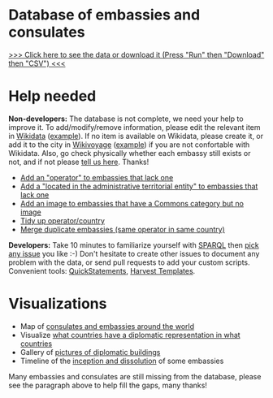 # Database of embassies and consulates

[>>> Click here to see the data or download it (Press "Run" then "Download" then "CSV") <<<][1]

  [1]: https://query.wikidata.org/#%23Embassies%20and%20consulates%0ASELECT%20DISTINCT%20%23%28SAMPLE%28%3Flabel%29%20as%20%3Flabel%29%0A%09%28SAMPLE%28%3Fcountry_label%29%20as%20%3Fcountry%29%09%28SAMPLE%28%3Fcity_label%29%20as%20%3Fcity%29%09%28SAMPLE%28%3Faddress%29%20as%20%3Faddress%29%09%28SAMPLE%28%3Fcoordinates%29%20as%20%3Fcoordinates%29%0A%09%28SAMPLE%28%3Foperator_label%29%20as%20%3Foperator%29%09%28SAMPLE%28%3Ftype_label%29%20as%20%3Ftype%29%09%28SAMPLE%28%3Fphone%29%20as%20%3Fphone%29%09%09%28SAMPLE%28%3Femail%29%20as%20%3Femail%29%0A%09%28SAMPLE%28%3Fwebsite%29%20as%20%3Fwebsite%29%09%09%09%28SAMPLE%28%3Fimage%29%20as%20%3Fimage%29%09%09%3Fwikidata%0A%09%23%28SAMPLE%28%3Ffacebook%29%20as%20%3Ffacebook%29%20%28SAMPLE%28%3Ftwitter%29%20as%20%3Ftwitter%29%20%28SAMPLE%28%3Fyoutube%29%20as%20%3Fyoutube%29%20%28SAMPLE%28%3Finception%29%20as%20%3Finception%29%0AWHERE%20%7B%0A%09%23OPTIONAL%20%7B%3Fwikidata%20rdfs%3Alabel%20%3Flabel.%7D%0A%09%7B%20%3Fwikidata%20p%3AP31%2Fps%3AP31%2Fwdt%3AP279%2a%20wd%3AQ3917681.%20%7D%20UNION%20%7B%20%3Fwikidata%20p%3AP31%2Fps%3AP31%2Fwdt%3AP279%2a%20wd%3AQ7843791.%20%7D%20%23%20Embassy%20or%20consulate%0A%09%3Fwikidata%20p%3AP31%2Fps%3AP31%20%3FtypeId.%20%3FtypeId%20wdt%3AP279%2a%20wd%3AQ43229.%20%3FtypeId%20rdfs%3Alabel%20%3Ftype_label.%20FILTER%20%28lang%28%3Ftype_label%29%20%3D%20%22en%22%29.%0A%09%3Fwikidata%20wdt%3AP131%2a%20%3Farea%20.%0A%09%3Farea%20wdt%3AP17%20%3FcountryId.%20%3FcountryId%20rdfs%3Alabel%20%3Fcountry_label.%20FILTER%20%28lang%28%3Fcountry_label%29%20%3D%20%22en%22%29.%0A%09%7B%3Fwikidata%20wdt%3AP137%20%3FoperatorId.%7D%20UNION%20%0A%09%7B%3Fwikidata%20p%3AP31%2Fps%3AP31%20%3Fnunciature.%20%3Fnunciature%20wdt%3AP137%20%3FoperatorId.%7D%20%3FoperatorId%20rdfs%3Alabel%20%3Foperator_label.%20FILTER%20%28lang%28%3Foperator_label%29%20%3D%20%22en%22%29.%0A%09OPTIONAL%20%7B%3Fwikidata%20wdt%3AP131%20%3FcityId.%20%3FcityId%20rdfs%3Alabel%20%3Fcity_label.%20FILTER%20%28lang%28%3Fcity_label%29%20%3D%20%22en%22%29.%7D%0A%09OPTIONAL%20%7B%3Fwikidata%20wdt%3AP969%20%3Faddress.%7D%09%09OPTIONAL%20%7B%3Fwikidata%20wdt%3AP625%20%3Fcoordinates.%7D%0A%09OPTIONAL%20%7B%3Fwikidata%20wdt%3AP1329%20%3Fphone.%7D%09%09OPTIONAL%20%7B%3Fwikidata%20wdt%3AP968%20%3Femail.%7D%0A%09OPTIONAL%20%7B%3Fwikidata%20wdt%3AP856%20%3Fwebsite.%7D%09%09OPTIONAL%20%7B%3Fwikidata%20wdt%3AP18%20%3Fimage.%7D%0A%09%23OPTIONAL%20%7B%3Fwikidata%20wdt%3AP2013%20%3Ffacebook.%7D%20OPTIONAL%20%7B%3Fwikidata%20wdt%3AP2002%20%3Ftwitter.%7D%0A%09%23OPTIONAL%20%7B%3Fwikidata%20wdt%3AP2397%20%3Fyoutube.%7D%20OPTIONAL%20%7B%3Fwikidata%20wdt%3AP571%20%3Finception.%7D%0A%09MINUS%20%7B%3Fwikidata%20wdt%3AP582%20%3Fendtime.%7D%09%20MINUS%20%7B%3Fwikidata%20wdt%3AP582%20%3FdissolvedOrAbolished.%7D%0A%09MINUS%20%7B%3Fwikidata%20p%3AP31%20%3FinstanceStatement.%20%3FinstanceStatement%20pq%3AP582%20%3FendtimeQualifier.%7D%0A%09%23%20Only%20countries%20that%20still%20contain%20the%20location%20%28ex%3A%20Pristina%20is%20not%20in%20the%20%22Province%20of%20Kosovo%22%20because%20it%20does%20not%20exist%20anymore.%0A%09FILTER%20NOT%20EXISTS%20%7B%0A%09%09%3Fwikidata%20p%3AP131%2F%28ps%3AP131%2Fp%3AP131%29%2a%20%3Fstatement.%0A%09%09%3Fstatement%20ps%3AP131%20%3Farea.%0A%09%09%3Fwikidata%20p%3AP131%2F%28ps%3AP131%2Fp%3AP131%29%2a%20%3FintermediateStatement.%0A%09%09%3FintermediateStatement%20%28ps%3AP131%2Fp%3AP131%29%2a%20%3Fstatement.%0A%09%09%3FintermediateStatement%20pq%3AP582%20%3FendTime.%0A%09%7D%0A%7D%20GROUP%20BY%20%3Fwikidata%20ORDER%20BY%20ASC%28%3Fcountry%29%20ASC%28%3Fcity%29%20ASC%28%3Foperator%29%20DESC%28%3Ftype%29



# Help needed

**Non-developers:** The database is not complete, we need your help to improve it. To add/modify/remove information, please edit the relevant item in [Wikidata](http://wikidata.org) ([example](https://www.wikidata.org/wiki/Q2841718)). If no item is available on Wikidata, please create it, or add it to the city in [Wikivoyage](http://wikivoyage.org) ([example](https://en.wikivoyage.org/wiki/Karachi#Consulates)) if you are not confortable with Wikidata. Also, go check physically whether each embassy still exists or not, and if not please [tell us here](https://github.com/nicolas-raoul/database-of-embassies/issues/new). Thanks!

- [Add an "operator" to embassies that lack one](https://goo.gl/dWtcSv)
- [Add a "located in the administrative territorial entity" to embassies that lack one](https://query.wikidata.org/#%23Embassies%2Fconsulates%20with%20no%20location%0ASELECT%20%3Fitem%20%28SAMPLE%28COALESCE%28%3Fen_label%2C%20%3Fitem_label%29%29%20as%20%3Flabel%29%0AWHERE%0A%7B%0A%09%7B%3Fitem%20p%3AP31%2Fps%3AP31%2Fwdt%3AP279%2a%20wd%3AQ3917681.%7D%0A%09UNION%0A%09%7B%3Fitem%20p%3AP31%2Fps%3AP31%2Fwdt%3AP279%2a%20wd%3AQ7843791.%7D%0A%0A%09MINUS%20%7B%3Fitem%20wdt%3AP131%2a%2Fwdt%3AP17%20%3FcountryId.%7D%0A%09OPTIONAL%20%7B%3Fitem%20rdfs%3Alabel%20%3Fen_label%20.%20FILTER%28LANG%28%3Fen_label%29%20%3D%20%22en%22%29%7D%0A%20%20%20%20OPTIONAL%20%7B%3Fitem%20rdfs%3Alabel%20%3Fitem_label%7D%0A%7D%0AGROUP%20BY%20%3Fitem)
- [Add an image to embassies that have a Commons category but no image](https://query.wikidata.org/#SELECT%20DISTINCT%0A%09%3Fwikidata%20%3Fcommons%0AWHERE%20%7B%0A%09%7B%20%3Fwikidata%20p%3AP31%2Fps%3AP31%2Fwdt%3AP279%2a%20wd%3AQ3917681.%20%7D%20UNION%20%7B%20%3Fwikidata%20wdt%3AP31%20wd%3AQ7843791.%20%7D%20%23%20Embassy%20or%20consulate%0A%09%3Fwikidata%20wdt%3AP373%20%3Fcommons%0A%09MINUS%20%7B%3Fwikidata%20wdt%3AP18%20%3Fimage.%7D%0A%7D)
- [Tidy up operator/country](https://query.wikidata.org/#%23Embassies%2Fconsulates%20with%20the%20same%20QID%20for%20operator%20and%20country.%20It%20should%20never%20be%20the%20same.%0ASELECT%20%3Fitem%20(SAMPLE(COALESCE(%3Fen_label%2C%20%3Fitem_label))%20as%20%3Flabel)%0AWHERE%0A{%0A%09{%3Fitem%20p%3AP31%2Fps%3AP31%2Fwdt%3AP279*%20wd%3AQ3917681.}%0A%09UNION%0A%09{%3Fitem%20p%3AP31%2Fps%3AP31%2Fwdt%3AP279*%20wd%3AQ7843791.}%0A%20%0A%20{%3Fitem%20wdt%3AP137%20%3Foperator}%0A%20UNION%0A%20{%3Fitem%20p%3AP31%2Fps%3AP31%2Fwdt%3AP279*%20%3Fparent.%20%3Fparent%20wdt%3AP137%20%3Foperator.}%20%23%20Case%20of%20apostolic%20nunciatures%0A%20%0A%20%3Fitem%20wdt%3AP131*%2Fwdt%3AP17%20%3Foperator.%20%23%20Country%20same%20as%20operator%0A%20%0A%09OPTIONAL%20{%3Fitem%20rdfs%3Alabel%20%3Fen_label%20.%20FILTER(LANG(%3Fen_label)%20%3D%20"en")}%0A%20OPTIONAL%20{%3Fitem%20rdfs%3Alabel%20%3Fitem_label}%0A}%0AGROUP%20BY%20%3Fitem
)
- [Merge duplicate embassies (same operator in same country)](https://query.wikidata.org/#%23%20Find%20duplicate%20embassies%0ASELECT%20DISTINCT%0A%09%3Fcountry%20%3Foperator%20%3Fitem1%20%3Flabel1%20%3Fitem2%20%3Flabel2%0AWHERE%20%7B%0A%09%3Fitem1%20p%3AP31%2Fps%3AP31%2Fwdt%3AP279%2a%20wd%3AQ3917681.%20%3Fitem1%20rdfs%3Alabel%20%3Flabel1.%20FILTER%20%28lang%28%3Flabel1%29%20%3D%20%22en%22%29.%0A%09%3Fitem2%20p%3AP31%2Fps%3AP31%2Fwdt%3AP279%2a%20wd%3AQ3917681.%20%3Fitem2%20rdfs%3Alabel%20%3Flabel2.%20FILTER%20%28lang%28%3Flabel2%29%20%3D%20%22en%22%29.%0A%20%20%0A%09%3Fitem1%20wdt%3AP131%2a%2Fwdt%3AP17%20%3FcountryId.%20%3FcountryId%20rdfs%3Alabel%20%3Fcountry.%20FILTER%20%28lang%28%3Fcountry%29%20%3D%20%22en%22%29.%0A%09%3Fitem2%20wdt%3AP131%2a%2Fwdt%3AP17%20%3FcountryId.%0A%09%0A%09%3Fitem1%20wdt%3AP137%20%3FoperatorId.%0A%09%3Fitem2%20wdt%3AP137%20%3FoperatorId.%20%3FoperatorId%20rdfs%3Alabel%20%3Foperator.%20FILTER%20%28lang%28%3Foperator%29%20%3D%20%22en%22%29.%0A%0A%20%20%20%20MINUS%20%7B%3Fitem1%20wdt%3AP582%20%3Fendtime1.%7D%09%20%20%20%20MINUS%20%7B%3Fitem1%20wdt%3AP582%20%3FdissolvedOrAbolished1.%7D%0A%09MINUS%20%7B%3FinstanceStatement1%20pq%3AP582%20%3FendtimeQualifier1.%7D%09%3Fitem1%20p%3AP31%20%3FinstanceStatement1.%0A%20%20%20%20MINUS%20%7B%3Fitem2%20wdt%3AP582%20%3Fendtime2.%7D%09%20%20%20%20MINUS%20%7B%3Fitem2%20wdt%3AP582%20%3FdissolvedOrAbolished2.%7D%0A%09MINUS%20%7B%3FinstanceStatement2%20pq%3AP582%20%3FendtimeQualifier2.%7D%09%3Fitem2%20p%3AP31%20%3FinstanceStatement2.%0A%20%20%0A%09FILTER%20%28%3Fitem1%20%21%3D%20%3Fitem2%29.%0A%7D%20ORDER%20BY%20ASC%28%3Fcountry%29%20ASC%28%3Foperator%29)

**Developers:** Take 10 minutes to familiarize yourself with [SPARQL](https://www.wikidata.org/wiki/Wikidata:SPARQL_query_service/queries) then [pick any issue](https://github.com/nicolas-raoul/database-of-embassies/issues) you like :-) Don't hesitate to create other issues to document any problem with the data, or send pull requests to add your custom scripts. Convenient tools: [QuickStatements](https://tools.wmflabs.org/wikidata-todo/quick_statements.php), [Harvest Templates](https://tools.wmflabs.org/pltools/harvesttemplates/).

# Visualizations
- Map of [consulates and embassies around the world](https://query.wikidata.org/#%23Embassies%20and%20consulates%0A%23defaultView%3AMap%0ASELECT%20DISTINCT%0A%09%28SAMPLE%28%3Fcountry_label%29%20as%20%3Fcountry%29%20%20%20%28SAMPLE%28%3Fcity_label%29%20as%20%3Fcity%29%20%20%20%28SAMPLE%28%3Faddress%29%20as%20%3Faddress%29%20%28SAMPLE%28%3Fcoordinates%29%20as%20%3Fcoordinates%29%0A%09%28SAMPLE%28%3Foperator_label%29%20as%20%3Flayer%29%20%28SAMPLE%28%3Ftype_label%29%20as%20%3Ftype%29%20%20%20%28SAMPLE%28%3Fphone%29%20as%20%3Fphone%29%20%20%20%20%20%28SAMPLE%28%3Femail%29%20as%20%3Femail%29%0A%09%28SAMPLE%28%3Fwebsite%29%20as%20%3Fwebsite%29%20%20%20%20%20%20%20%20%20%28SAMPLE%28%3Fimage%29%20as%20%3Fimage%29%20%20%20%20%20%20%20%3Fwikidata%0A%09%23%28SAMPLE%28%3Ffacebook%29%20as%20%3Ffacebook%29%20%28SAMPLE%28%3Ftwitter%29%20as%20%3Ftwitter%29%20%28SAMPLE%28%3Fyoutube%29%20as%20%3Fyoutube%29%20%28SAMPLE%28%3Finception%29%20as%20%3Finception%29%20%28SAMPLE%28%3FdissolvedOrAbolished%29%20as%20%3FdissolvedOrAbolished%29%0AWHERE%20%7B%0A%09%7B%20%3Fwikidata%20p%3AP31%2Fps%3AP31%2Fwdt%3AP279%2a%20wd%3AQ3917681.%20%7D%20UNION%20%7B%20%3Fwikidata%20p%3AP31%2Fps%3AP31%2Fwdt%3AP279%2a%20wd%3AQ7843791.%20%7D%20%23%20Embassy%20or%20consulate%0A%09%3Fwikidata%20p%3AP31%2Fps%3AP31%20%3FtypeId.%20%3FtypeId%20rdfs%3Alabel%20%3Ftype_label.%20filter%20%28lang%28%3Ftype_label%29%20%3D%20%22en%22%29.%0A%09OPTIONAL%20%7B%3Fwikidata%20wdt%3AP131%2a%2Fwdt%3AP17%20%3FcountryId.%20%3FcountryId%20rdfs%3Alabel%20%3Fcountry_label.%20filter%20%28lang%28%3Fcountry_label%29%20%3D%20%22en%22%29.%7D%0A%09OPTIONAL%20%7B%3Fwikidata%20wdt%3AP131%20%3FcityId.%20%3FcityId%20rdfs%3Alabel%20%3Fcity_label.%20filter%20%28lang%28%3Fcity_label%29%20%3D%20%22en%22%29.%7D%0A%09OPTIONAL%20%7B%3Fwikidata%20wdt%3AP969%20%3Faddress.%7D%0A%09OPTIONAL%20%7B%3Fwikidata%20wdt%3AP625%20%3Fcoordinates.%7D%0A%09OPTIONAL%20%7B%3Fwikidata%20wdt%3AP137%20%3FoperatorId.%20%3FoperatorId%20rdfs%3Alabel%20%3Foperator_label.%20filter%20%28lang%28%3Foperator_label%29%20%3D%20%22en%22%29.%7D%0A%09OPTIONAL%20%7B%3Fwikidata%20wdt%3AP1329%20%3Fphone.%7D%0A%09OPTIONAL%20%7B%3Fwikidata%20wdt%3AP968%20%3Femail.%7D%0A%09OPTIONAL%20%7B%3Fwikidata%20wdt%3AP856%20%3Fwebsite.%7D%0A%09OPTIONAL%20%7B%3Fwikidata%20wdt%3AP2013%20%3Ffacebook.%7D%0A%09OPTIONAL%20%7B%3Fwikidata%20wdt%3AP2002%20%3Ftwitter.%7D%0A%09OPTIONAL%20%7B%3Fwikidata%20wdt%3AP2397%20%3Fyoutube.%7D%0A%09OPTIONAL%20%7B%3Fwikidata%20wdt%3AP18%20%3Fimage.%7D%0A%20%20%09OPTIONAL%20%7B%3Fwikidata%20wdt%3AP571%20%3Finception.%7D%0A%09OPTIONAL%20%7B%3Fwikidata%20wdt%3AP576%20%3FdissolvedOrAbolished.%7D%0A%7D%20GROUP%20BY%20%3Fwikidata%20ORDER%20BY%20ASC%28%3Fcountry%29%20ASC%28%3Fcity%29%20ASC%28%3Foperator%29%20DESC%28%3Ftype%29)
- Visualize [what countries have a diplomatic representation in what countries](https://query.wikidata.org/#%23defaultView%3ADimensions%0ASELECT%20DISTINCT%0A%09%28SAMPLE%28%3Foperator_label%29%20as%20%3Foperator%29%20%28SAMPLE%28%3Fcountry_label%29%20as%20%3Fcountry%29%0AWHERE%20%7B%0A%09%7B%20%3Fwikidata%20p%3AP31%2Fps%3AP31%2Fwdt%3AP279%2a%20wd%3AQ3917681.%20%7D%20UNION%20%7B%20%3Fwikidata%20wdt%3AP31%20wd%3AQ7843791.%20%7D%20%23%20Embassy%20or%20consulate%0A%09%3Fwikidata%20p%3AP31%2Fps%3AP31%20%3FtypeId.%20%3FtypeId%20rdfs%3Alabel%20%3Ftype_label.%20filter%20%28lang%28%3Ftype_label%29%20%3D%20%22en%22%29.%0A%09OPTIONAL%20%7B%3Fwikidata%20wdt%3AP131%2a%2Fwdt%3AP17%20%3FcountryId.%20%3FcountryId%20rdfs%3Alabel%20%3Fcountry_label.%20filter%20%28lang%28%3Fcountry_label%29%20%3D%20%22en%22%29.%7D%0A%09OPTIONAL%20%7B%3Fwikidata%20wdt%3AP137%20%3FoperatorId.%20%3FoperatorId%20rdfs%3Alabel%20%3Foperator_label.%20filter%20%28lang%28%3Foperator_label%29%20%3D%20%22en%22%29.%7D%0A%7D%20GROUP%20BY%20%3Fwikidata)
- Gallery of [pictures of diplomatic buildings](https://query.wikidata.org/#%23Embassies%20and%20consulates%0A%23defaultView%3AImageGrid%0ASELECT%20DISTINCT%0A%09%28SAMPLE%28%3Fcountry_label%29%20as%20%3Fcountry%29%20%20%20%28SAMPLE%28%3Fcity_label%29%20as%20%3Fcity%29%20%20%20%28SAMPLE%28%3Faddress%29%20as%20%3Faddress%29%20%28SAMPLE%28%3Fcoordinates%29%20as%20%3Fcoordinates%29%0A%09%28SAMPLE%28%3Foperator_label%29%20as%20%3Foperator%29%20%28SAMPLE%28%3Ftype_label%29%20as%20%3Ftype%29%20%20%20%28SAMPLE%28%3Fphone%29%20as%20%3Fphone%29%20%20%20%20%20%28SAMPLE%28%3Femail%29%20as%20%3Femail%29%0A%09%28SAMPLE%28%3Fwebsite%29%20as%20%3Fwebsite%29%20%20%20%20%20%20%20%20%20%28SAMPLE%28%3Fimage%29%20as%20%3Fimage%29%20%20%20%20%20%20%20%3Fwikidata%0A%09%28SAMPLE%28%3Ffacebook%29%20as%20%3Ffacebook%29%20%28SAMPLE%28%3Ftwitter%29%20as%20%3Ftwitter%29%20%28SAMPLE%28%3Fyoutube%29%20as%20%3Fyoutube%29%20%28SAMPLE%28%3Finception%29%20as%20%3Finception%29%20%28SAMPLE%28%3FdissolvedOrAbolished%29%20as%20%3FdissolvedOrAbolished%29%0AWHERE%20%7B%0A%09%7B%20%3Fwikidata%20p%3AP31%2Fps%3AP31%2Fwdt%3AP279%2a%20wd%3AQ3917681.%20%7D%20UNION%20%7B%20%3Fwikidata%20wdt%3AP31%20wd%3AQ7843791.%20%7D%20%23%20Embassy%20or%20consulate%0A%09%3Fwikidata%20p%3AP31%2Fps%3AP31%20%3FtypeId.%20%3FtypeId%20rdfs%3Alabel%20%3Ftype_label.%20filter%20%28lang%28%3Ftype_label%29%20%3D%20%22en%22%29.%0A%09OPTIONAL%20%7B%3Fwikidata%20wdt%3AP131%2a%2Fwdt%3AP17%20%3FcountryId.%20%3FcountryId%20rdfs%3Alabel%20%3Fcountry_label.%20filter%20%28lang%28%3Fcountry_label%29%20%3D%20%22en%22%29.%7D%0A%09OPTIONAL%20%7B%3Fwikidata%20wdt%3AP131%20%3FcityId.%20%3FcityId%20rdfs%3Alabel%20%3Fcity_label.%20filter%20%28lang%28%3Fcity_label%29%20%3D%20%22en%22%29.%7D%0A%09OPTIONAL%20%7B%3Fwikidata%20wdt%3AP969%20%3Faddress.%7D%0A%09OPTIONAL%20%7B%3Fwikidata%20wdt%3AP625%20%3Fcoordinates.%7D%0A%09OPTIONAL%20%7B%3Fwikidata%20wdt%3AP137%20%3FoperatorId.%20%3FoperatorId%20rdfs%3Alabel%20%3Foperator_label.%20filter%20%28lang%28%3Foperator_label%29%20%3D%20%22en%22%29.%7D%0A%09OPTIONAL%20%7B%3Fwikidata%20wdt%3AP1329%20%3Fphone.%7D%0A%09OPTIONAL%20%7B%3Fwikidata%20wdt%3AP968%20%3Femail.%7D%0A%09OPTIONAL%20%7B%3Fwikidata%20wdt%3AP856%20%3Fwebsite.%7D%0A%09OPTIONAL%20%7B%3Fwikidata%20wdt%3AP2013%20%3Ffacebook.%7D%0A%09OPTIONAL%20%7B%3Fwikidata%20wdt%3AP2002%20%3Ftwitter.%7D%0A%09OPTIONAL%20%7B%3Fwikidata%20wdt%3AP2397%20%3Fyoutube.%7D%0A%09OPTIONAL%20%7B%3Fwikidata%20wdt%3AP18%20%3Fimage.%7D%0A%20%20%09OPTIONAL%20%7B%3Fwikidata%20wdt%3AP571%20%3Finception.%7D%0A%09OPTIONAL%20%7B%3Fwikidata%20wdt%3AP576%20%3FdissolvedOrAbolished.%7D%0A%7D%20GROUP%20BY%20%3Fwikidata%20ORDER%20BY%20ASC%28%3Fcountry%29%20ASC%28%3Fcity%29%20ASC%28%3Foperator%29%20DESC%28%3Ftype%29)
- Timeline of the [inception and dissolution](https://query.wikidata.org/#%23Embassies%20and%20consulates%0A%23defaultView%3ATimeline%0ASELECT%20DISTINCT%0A%09%28SAMPLE%28%3Fcountry_label%29%20as%20%3Fcountry%29%20%20%20%28SAMPLE%28%3Fcity_label%29%20as%20%3Fcity%29%20%20%20%28SAMPLE%28%3Faddress%29%20as%20%3Faddress%29%20%28SAMPLE%28%3Fcoordinates%29%20as%20%3Fcoordinates%29%0A%09%28SAMPLE%28%3Foperator_label%29%20as%20%3Foperator%29%20%28SAMPLE%28%3Ftype_label%29%20as%20%3Ftype%29%20%20%20%28SAMPLE%28%3Fphone%29%20as%20%3Fphone%29%20%20%20%20%20%28SAMPLE%28%3Femail%29%20as%20%3Femail%29%0A%09%28SAMPLE%28%3Fwebsite%29%20as%20%3Fwebsite%29%20%20%20%20%20%20%20%20%20%28SAMPLE%28%3Fimage%29%20as%20%3Fimage%29%20%20%20%20%20%20%20%3Fwikidata%0A%09%28SAMPLE%28%3Ffacebook%29%20as%20%3Ffacebook%29%20%28SAMPLE%28%3Ftwitter%29%20as%20%3Ftwitter%29%20%28SAMPLE%28%3Fyoutube%29%20as%20%3Fyoutube%29%20%28SAMPLE%28%3Finception%29%20as%20%3Finception%29%20%28SAMPLE%28%3FdissolvedOrAbolished%29%20as%20%3FdissolvedOrAbolished%29%0AWHERE%20%7B%0A%09%7B%20%3Fwikidata%20p%3AP31%2Fps%3AP31%2Fwdt%3AP279%2a%20wd%3AQ3917681.%20%7D%20UNION%20%7B%20%3Fwikidata%20wdt%3AP31%20wd%3AQ7843791.%20%7D%20%23%20Embassy%20or%20consulate%0A%09%3Fwikidata%20p%3AP31%2Fps%3AP31%20%3FtypeId.%20%3FtypeId%20rdfs%3Alabel%20%3Ftype_label.%20filter%20%28lang%28%3Ftype_label%29%20%3D%20%22en%22%29.%0A%09OPTIONAL%20%7B%3Fwikidata%20wdt%3AP131%2a%2Fwdt%3AP17%20%3FcountryId.%20%3FcountryId%20rdfs%3Alabel%20%3Fcountry_label.%20filter%20%28lang%28%3Fcountry_label%29%20%3D%20%22en%22%29.%7D%0A%09OPTIONAL%20%7B%3Fwikidata%20wdt%3AP131%20%3FcityId.%20%3FcityId%20rdfs%3Alabel%20%3Fcity_label.%20filter%20%28lang%28%3Fcity_label%29%20%3D%20%22en%22%29.%7D%0A%09OPTIONAL%20%7B%3Fwikidata%20wdt%3AP969%20%3Faddress.%7D%0A%09OPTIONAL%20%7B%3Fwikidata%20wdt%3AP625%20%3Fcoordinates.%7D%0A%09OPTIONAL%20%7B%3Fwikidata%20wdt%3AP137%20%3FoperatorId.%20%3FoperatorId%20rdfs%3Alabel%20%3Foperator_label.%20filter%20%28lang%28%3Foperator_label%29%20%3D%20%22en%22%29.%7D%0A%09OPTIONAL%20%7B%3Fwikidata%20wdt%3AP1329%20%3Fphone.%7D%0A%09OPTIONAL%20%7B%3Fwikidata%20wdt%3AP968%20%3Femail.%7D%0A%09OPTIONAL%20%7B%3Fwikidata%20wdt%3AP856%20%3Fwebsite.%7D%0A%09OPTIONAL%20%7B%3Fwikidata%20wdt%3AP2013%20%3Ffacebook.%7D%0A%09OPTIONAL%20%7B%3Fwikidata%20wdt%3AP2002%20%3Ftwitter.%7D%0A%09OPTIONAL%20%7B%3Fwikidata%20wdt%3AP2397%20%3Fyoutube.%7D%0A%09OPTIONAL%20%7B%3Fwikidata%20wdt%3AP18%20%3Fimage.%7D%0A%20%20%09OPTIONAL%20%7B%3Fwikidata%20wdt%3AP571%20%3Finception.%7D%0A%09OPTIONAL%20%7B%3Fwikidata%20wdt%3AP576%20%3FdissolvedOrAbolished.%7D%0A%7D%20GROUP%20BY%20%3Fwikidata%20ORDER%20BY%20ASC%28%3Fcountry%29%20ASC%28%3Fcity%29%20ASC%28%3Foperator%29%20DESC%28%3Ftype%29) of some embassies

Many embassies and consulates are still missing from the database, please see the paragraph above to help fill the gaps, many thanks!
